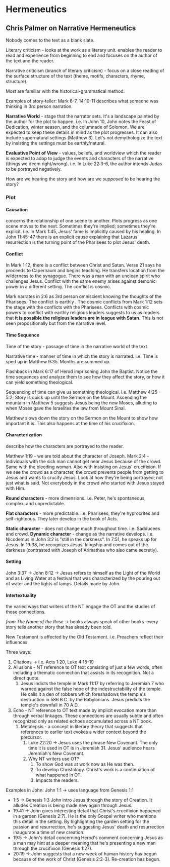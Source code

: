 # Hermeneutics

## Chris Palmer on Narrative Hermeneutics

Nobody comes to the text as a blank slate.

Literary criticism - looks at the work as a literary unit. enables the reader to read and experience from beginning to end and focuses on the author of the text and the reader.

Narrative criticism (branch of literary criticism)  - focus on a close reading of the surface structure of the text (theme, motifs, characters, rhyme, structure).

Most are familiar with the historical-grammatical method.

Examples of story-teller: Mark 6-7, 14:10-11 describes what someone was thinking in 3rd person narration.

**Narrative World** - stage that the narrator sets. It's a landscape painted by the author for the plot to happen. i.e. In John 10, John notes the Feast of Dedication, winter season, and the columnade of Solomon. We are expected to keep these details in mind as the plot progresses. It can also include supernatural settings (Matthew 3). Let's not demythologize the text by insisting the settings must be earthly/natural.

**Evaluative Point of View** -  values, beliefs, and worldview which the reader is expected to adop to judge the events and characters of the narrative (things we deem right/wrong). i.e. In Luke 22:3-6, the author intends Judas to be portrayed negatively.

How are we hearing the story and how are we *supposed* to be hearing the story?

### Plot

#### Causation
concerns the relationship of one scene to another. Plots progress as one scene moves to the next. Sometimes they're implied; sometimes they're explicit.
i.e. In Mark 1:45, Jesus' fame is implicitly caused by his healing. In John 11:45-47 there is an explicit cause explaining that Lazarus' resurrection is the turning point of the Pharisees to plot Jesus' death. 

#### Conflict
In Mark 1:12, there is a conflict between Christ and Satan. Verse 21 says he proceeds to Capernaum and begins teaching. He transfers location from the wilderness to the synagogue. There was a man with an unclean spirit who challenges Jesus. Conflict with the same enemy arises against demonic power in a different setting. The conflict is cosmic.

Mark narrates in 2:6 as 3rd person omniscient knowing the thoughts of the Pharisees. The conflict is earthly . The cosmic conflicts from Mark 1:12 sets the stage with the conflicts with the Pharisees. Conflicts with cosmic powers to conflict with earthly religious leaders suggests to us as readers that **it is possible the religious leaders are in league with Satan.** This is not seen propositionally but from the narrative level.

#### Time Sequence
Time of the story - passage of time in the narrative world of the text.

Narrative time - manner of time in which the story is narrated.
i.e. Time is sped up in Matthew 9:35. Months are summed up.

Flashback in Mark 6:17 of Herod imprisoning John the Baptist. Notice the time sequences and analyze them to see how they affect the story, or how it can yield something theological.

Sequencing of time can give us something theological. i.e. Matthew 4:25 - 5:2; Story is quick up until the Sermon on the Mount. Ascending the mountain in Matthew 5 suggests Jesus being the new Moses, alluding to when Moses gave the Israelites the law from Mount Sinai.

Matthew slows down the story on the Sermon on the Mount to show how important it is. This also happens at the time of his crucifixion.

#### Characterization
describe how the characters are portrayed to the reader.

Matthew 1:19 - we are told about the character of Joseph.
Mark 2:4 - individuals with the sick man cannot get near Jesus because of the crowd. Same with the bleeding woman. Also with insisting on Jesus' crucifixion. If we see the crowd as a character, the crowd prevents people from getting to Jesus and wants to crucify Jesus. Look at how they're being portrayed; not just what is said. Not everybody in the crowd who started with Jesus stayed with Him.

**Round characters** - more dimensions. i.e. Peter, he's spontaneous, complex, and unpredictable.

**Flat characters** - more predictable. i.e. Pharisees, they're hyprocrites and self-righteous. They later develop in the book of Acts.

**Static character** - does not change much throughout time. i.e. Sadducees and crowd.
**Dynamic character** - change as the narrative develops. i.e. Nicodemus in John 3:2 is "still in the darkness". In 7:51, he speaks up for Jesus. In 19:38, he recognizes Jesus' kingship and comes out of the darkness (contrasted with Joseph of Arimathea who also came secretly).

#### Setting
John 3:37 → John 8:12 → Jesus refers to himself as the Light of the World and as Living Water at a festival that was characterized by the pouring out of water and the lights of lamps. Details made by John.

#### Intertextuality
the varied ways that writers of the NT engage the OT and the studies of those connections.

*from The Name of the Rose →* books always speak of other books. every story tells another story that has already been told.

New Testament is affected by the Old Testament. i.e. Preachers reflect their influences.

Three ways:
1. Citations → i.e. Acts 1:20, Luke 4:18-19
2. Allusions - NT reference to OT text consisting of just a few words, often including a thematic connection that assists in its recognition. Not a direct quote.
	1. Jesus indicts the temple in Mark 11:17 by referring to Jeremiah 7 who warned against the false hope of the indestructability of the temple. He calls it a den of robbers which foreshadows the temple's destruction in 586 B.C. by the Babylonians. Jesus predicts the temple's downfall in 70 A.D.
3. Echo - NT reference to OT text made by implicit evocation more than through verbal linkages. These connections are usually subtle and often recognized only as related echoes accumulated across a NT book.
	1. Metalepsis - a concept in literary theory that suggests that references to earlier text evokes a wider context beyond the precursor.
		1. Luke 22:20 → Jesus uses the phrase New Covenant. The only time it is used in OT is in Jeremiah 31. Jesus' audience hears Jeremiah's New Covenant.
		2. Why NT writers use OT?
			1. To show God was at work now as He was then.
			2. To develop Christology. Christ's work is a continuation of what happened in OT.
			3. Impacts the readers.

Examples in John:
John 1:1 → uses language from Genesis 1:1
- 1:5 → Genesis 1:3
John intro Jesus through the story of Creation. It alludes Creation is being made new again through Jesus.
- 19:41 → John gives interesting detail that Christ's crucifixion happened in a garden (Genesis 2:7). He is the only Gospel writer who mentions this detail in the setting. By highlighting the garden setting for the passion and resurrection, he's suggesting Jesus' death and resurrection inaugurate a time of new creation. 
- 19:5 → John's detail concerning Herod's comment concerning Jesus as a man may hint at a deeper meaning that he's presenting a new man through the crucifixion (Genesis 1:27).
- 20:19 → John suggests that a new week of human history has begun because of the work of Christ (Genesis 2:2-3). Re-creation has begun.
